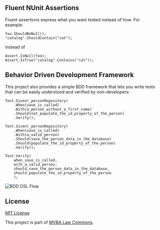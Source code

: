 ## Fluent NUnit Assertions

Fluent assertions express what you want tested instead of how. For example:

    foo.ShouldBeNull();
    "catalog".ShouldContain("cat");

instead of

    Assert.IsNull(foo);
    Assert.IsTrue("catalog".Contains("cat"));

## Behavior Driven Development Framework	
This project also provides a simple BDD framework that lets you write tests that can be easily understood and verified by non-developers:

    Test.Given(_personRepository)
        .When(save_is_called)
		.With(a_person_without_a_first_name)
        .Should(not_populate_the_id_property_of_the_person)
        .Verify();

    Test.Given(_personRepository)
        .When(save_is_called)
		.With(a_valid_person)
        .Should(save_the_person_data_in_the_database)
        .Should(populate_the_id_property_of_the_person)
        .Verify();

    Test.Verify(
        when_save_is_called,
		with_a_valid_person,
        should_save_the_person_data_in_the_database,
        should_populate_the_id_property_of_the_person
        );
		
![BDD DSL Flow][flow]
		
## License		

[MIT License][mitlicense]

This project is part of [MVBA Law Commons][mvbalawcommons].

[mvbalawcommons]: http://code.google.com/p/mvbalaw-commons/
[mitlicense]: http://www.opensource.org/licenses/mit-license.php
[flow]: /mvba/FluentAssert/raw/master/bdd_dsl_flow.png  "BDD DSL Flow"

